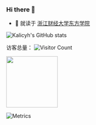 ### Hi there 👋
- 🔭 就读于 [浙江财经大学东方学院](https://www.zufedfc.edu.cn/)

![Kalicyh's GitHub stats](https://github-readme-stats.vercel.app/api?username=kaliCYH&show_icons=true&theme=tokyonight)

访客总量：
![Visitor Count](https://profile-counter.glitch.me/kaliCYH/count.svg)

 <img height="137px" src="https://github-readme-stats.vercel.app/api?username=kaliCYH&hide_title=true&hide_border=true&show_icons=trueline_height=21&text_color=000&icon_color=000&bg_color=0,ea6161,ffc64d,fffc4d,52fa5a&theme=graywhite" />

![Metrics](https://metrics.lecoq.io/kaliCYH?template=classic&screenshot=1&nightscout=1&tweets=1&calendar=1&base=header%2C%20activity%2C%20community%2C%20repositories%2C%20metadata&base.indepth=false&base.hireable=false&base.skip=false&calendar=false&calendar.limit=1&tweets=false&tweets.user=kalicyh&tweets.attachments=true&tweets.limit=2&nightscout=false&nightscout.url=https%3A%2F%2Fwww.kalicyh.love&nightscout.datapoints=12&nightscout.lowalert=80&nightscout.highalert=180&nightscout.urgentlowalert=50&nightscout.urgenthighalert=250&screenshot=false&screenshot.title=%E5%8D%9A%E5%AE%A2&screenshot.url=https%3A%2F%2Fwww.kalicyh.love&screenshot.selector=body&screenshot.mode=image&screenshot.viewport=%7B%0A%20%20%22width%22%3A%201280%2C%0A%20%20%22height%22%3A%201280%0A%7D%0A&screenshot.wait=0&screenshot.background=true&config.timezone=Asia%2FShanghai&config.twemoji=true&config.octicon=true)
